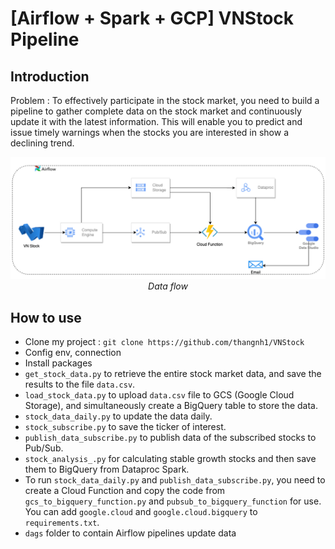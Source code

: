 # [Airflow + Spark + GCP] VNStock Pipeline

## Introduction

Problem : To effectively participate in the stock market, you need to build a pipeline to gather complete data on the stock market and continuously update it with the latest information. This will enable you to predict and issue timely warnings when the stocks you are interested in show a declining trend.

<p align="center">
  <img src="demo/data_flow.png"><br/>
  <i>Data flow</i>
</p>

## How to use

   - Clone my project : `git clone https://github.com/thangnh1/VNStock`
   - Config env, connection
   - Install packages
   - `get_stock_data.py` to retrieve the entire stock market data, and save the results to the file `data.csv`.
   - `load_stock_data.py` to upload `data.csv` file to GCS (Google Cloud Storage), and simultaneously create a BigQuery table to store the data.
   - `stock_data_daily.py` to update the data daily.
   - `stock_subscribe.py` to save the ticker of interest.
   - `publish_data_subscribe.py` to publish data of the subscribed stocks to Pub/Sub.
   - `stock_analysis_.py` for calculating stable growth stocks and then save them to BigQuery from Dataproc Spark.
   - To run `stock_data_daily.py` and `publish_data_subscribe.py`, you need to create a Cloud Function and copy the code from `gcs_to_bigquery_function.py` and `pubsub_to_bigquery_function` for use. You can add `google.cloud` and `google.cloud.bigquery` to `requirements.txt`.
   - `dags` folder to contain Airflow pipelines update data
